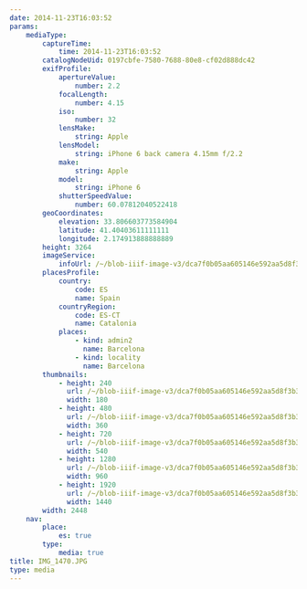 ```yaml
---
date: 2014-11-23T16:03:52
params:
    mediaType:
        captureTime:
            time: 2014-11-23T16:03:52
        catalogNodeUid: 0197cbfe-7580-7688-80e8-cf02d888dc42
        exifProfile:
            apertureValue:
                number: 2.2
            focalLength:
                number: 4.15
            iso:
                number: 32
            lensMake:
                string: Apple
            lensModel:
                string: iPhone 6 back camera 4.15mm f/2.2
            make:
                string: Apple
            model:
                string: iPhone 6
            shutterSpeedValue:
                number: 60.07812040522418
        geoCoordinates:
            elevation: 33.806603773584904
            latitude: 41.40403611111111
            longitude: 2.174913888888889
        height: 3264
        imageService:
            infoUrl: /~/blob-iiif-image-v3/dca7f0b05aa605146e592aa5d8f3b3a6adbeb9872801b0262d2717d59ccdb34c/info.json
        placesProfile:
            country:
                code: ES
                name: Spain
            countryRegion:
                code: ES-CT
                name: Catalonia
            places:
                - kind: admin2
                  name: Barcelona
                - kind: locality
                  name: Barcelona
        thumbnails:
            - height: 240
              url: /~/blob-iiif-image-v3/dca7f0b05aa605146e592aa5d8f3b3a6adbeb9872801b0262d2717d59ccdb34c/full/180%2C240/0/default.jpg
              width: 180
            - height: 480
              url: /~/blob-iiif-image-v3/dca7f0b05aa605146e592aa5d8f3b3a6adbeb9872801b0262d2717d59ccdb34c/full/360%2C480/0/default.jpg
              width: 360
            - height: 720
              url: /~/blob-iiif-image-v3/dca7f0b05aa605146e592aa5d8f3b3a6adbeb9872801b0262d2717d59ccdb34c/full/540%2C720/0/default.jpg
              width: 540
            - height: 1280
              url: /~/blob-iiif-image-v3/dca7f0b05aa605146e592aa5d8f3b3a6adbeb9872801b0262d2717d59ccdb34c/full/960%2C1280/0/default.jpg
              width: 960
            - height: 1920
              url: /~/blob-iiif-image-v3/dca7f0b05aa605146e592aa5d8f3b3a6adbeb9872801b0262d2717d59ccdb34c/full/1440%2C1920/0/default.jpg
              width: 1440
        width: 2448
    nav:
        place:
            es: true
        type:
            media: true
title: IMG_1470.JPG
type: media
---
```

